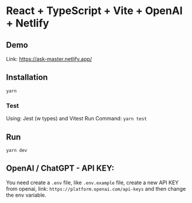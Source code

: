 # React + TypeScript + Vite + OpenAI + Netlify

## Demo

Link: https://ask-master.netlify.app/


## Installation

```
yarn
```

### Test

Using: Jest (w types) and Vitest
Run Command:
`yarn test`

## Run

```
yarn dev
```

## OpenAI / ChatGPT - API KEY:

You need create a `.env` file, like `.env.example` file, create a new API KEY from openai, link: `https://platform.openai.com/api-keys` and then change the env variable.
